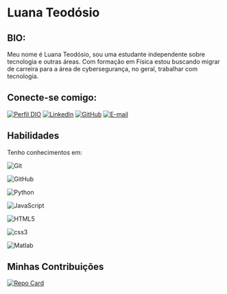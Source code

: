 # Luana Teodósio

## BIO:

Meu nome é Luana Teodósio, sou uma estudante independente sobre tecnologia e outras áreas. Com formação em Física estou buscando migrar de carreira para a área de cybersegurança, no geral, trabalhar com tecnologia.


## Conecte-se comigo:

[![Perfil DIO](https://img.shields.io/badge/-%20Perfil%20%20DIO-0077B5?style=for-the-badge&logo=gitbook&logoColor=white)](https://www.dio.me/users/luana_fadua)
[![LinkedIn](https://img.shields.io/badge/linkedin-%230077B5.svg?style=for-the-badge&logo=linkedin&logoColor=white)](www.linkedin.com/in/luanateodósio/)
[![GitHub](https://img.shields.io/badge/GitHub-0077B5?style=for-the-badge&logo=github&logoColor=white)](https://github.com/LuaTeo/)
[![E-mail](https://img.shields.io/badge/-Email-0077B5?style=for-the-badge&logo=microsoft-outlook&logoColor=white)](mailto:luana.fadua@hotmail.com)

## Habilidades
Tenho conhecimentos em:

![Git](https://img.shields.io/badge/git-DBA?style=for-the-badge&logo=git&logoColor=lfff)

![GitHub](https://img.shields.io/badge/GitHub-000?style=for-the-badge&logo=github&logoColor=30A3DC)

![Python](https://img.shields.io/badge/Python-DBA901?style=for-the-badge&logo=python&logoColor=lfff)

![JavaScript](https://img.shields.io/badge/JavaScript-0000FF?style=for-the-badge&logo=JavaScript)

![HTML5](https://img.shields.io/badge/HTML5-000?style=for-the-badge&logo=html5)

![css3](https://img.shields.io/badge/CSS3-000?style=for-the-badge&logo=css3&logoColor=264CE4)

![Matlab](https://img.shields.io/badge/Matlab-2E64FE?style=for-the-badge&logo=matlab&logoColor=0101DF)

## Minhas Contribuições

[![Repo Card](https://github-readme-stats.vercel.app/api/pin/?username=LuaTeo&repo=dio-lab-open-source&bg_color=000&border_color=30A3DC&show_icons=true&icon_color=30A3DC&title_color=E94D5F&text_color=FFF)](https://github.com/LuaTeo/dio-lab-open-source)